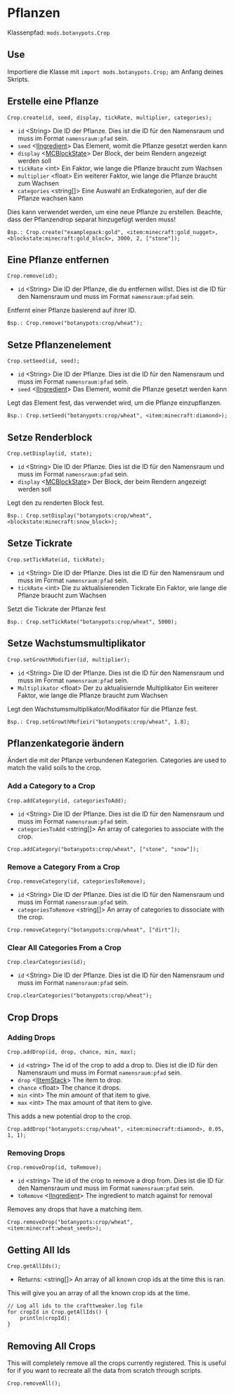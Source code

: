 # Pflanzen

Klassenpfad: `mods.botanypots.Crop`

## Use

Importiere die Klasse mit `import mods.botanypots.Crop;` am Anfang deines Skripts.

## Erstelle eine Pflanze

`Crop.create(id, seed, display, tickRate, multiplier, categories);`

- `id` &lt;String> Die ID der Pflanze. Dies ist die ID für den Namensraum und muss im Format `namensraum:pfad` sein.
- `seed` <[IIngredient](/vanilla/api/items/IIngredient)> Das Element, womit die Pflanze gesetzt werden kann
- `display` <[MCBlockState](/vanilla/api/blocks/MCBlockState)> Der Block, der beim Rendern angezeigt werden soll
- `tickRate` &lt;int> Ein Faktor, wie lange die Pflanze braucht zum Wachsen
- `multiplier` &lt;float> Ein weiterer Faktor, wie lange die Pflanze braucht zum Wachsen
- `categories` &lt;string[]> Eine Auswahl an Erdkategorien, auf der die Pflanze wachsen kann

Dies kann verwendet werden, um eine neue Pflanze zu erstellen. Beachte, dass der Pflanzendrop separat hinzugefügt werden muss!

```zenscript
Bsp.: Crop.create("examplepack:gold", <item:minecraft:gold_nugget>, <blockstate:minecraft:gold_block>, 3000, 2, ["stone"]);
```

## Eine Pflanze entfernen

`Crop.remove(id);`

- `id` &lt;String> Die ID der Pflanze, die du entfernen willst. Dies ist die ID für den Namensraum und muss im Format `namensraum:pfad` sein.

Entfernt einer Pflanze basierend auf ihrer ID.

```zenscript
Bsp.: Crop.remove("botanypots:crop/wheat");
```

## Setze Pflanzenelement

`Crop.setSeed(id, seed);`

- `id` &lt;String> Die ID der Pflanze. Dies ist die ID für den Namensraum und muss im Format `namensraum:pfad` sein.
- `seed` <[IIngredient](/vanilla/api/items/IIngredient)> Das Element, womit die Pflanze gesetzt werden kann

Legt das Element fest, das verwendet wird, um die Pflanze einzupflanzen.

```zenscript
Bsp.: Crop.setSeed("botanypots:crop/wheat", <item:minecraft:diamond>);
```

## Setze Renderblock

`Crop.setDisplay(id, state);`

- `id` &lt;String> Die ID der Pflanze. Dies ist die ID für den Namensraum und muss im Format `namensraum:pfad` sein.
- `display` <[MCBlockState](/vanilla/api/blocks/MCBlockState)> Der Block, der beim Rendern angezeigt werden soll

Legt den zu renderten Block fest.

```zenscript
Bsp.: Crop.setDisplay("botanypots:crop/wheat", <blockstate:minecraft:snow_block>);
```

## Setze Tickrate

`Crop.setTickRate(id, tickRate);`

- `id` &lt;String> Die ID der Pflanze. Dies ist die ID für den Namensraum und muss im Format `namensraum:pfad` sein.
- `tickRate` &lt;int> Die zu aktualisierenden Tickrate Ein Faktor, wie lange die Pflanze braucht zum Wachsen

Setzt die Tickrate der Pflanze fest

```zenscript
Bsp.: Crop.setTickRate("botanypots:crop/wheat", 5000);
```

## Setze Wachstumsmultiplikator

`Crop.setGrowthModifier(id, multiplier);`

- `id` &lt;String> Die ID der Pflanze. Dies ist die ID für den Namensraum und muss im Format `namensraum:pfad` sein.
- `Multiplikator` &lt;float> Der zu aktualisiernde Multiplikator Ein weiterer Faktor, wie lange die Pflanze braucht zum Wachsen

Legt den Wachstumsmultiplikator/Modifikator für die Pflanze fest.

```zenscript
Bsp.: Crop.setGrowthMofieir("botanypots:crop/wheat", 1.8);
```

## Pflanzenkategorie ändern

Ändert die mit der Pflanze verbundenen Kategorien. Categories are used to match the valid soils to the crop.

### Add a Category to a Crop

`Crop.addCategory(id, categoriesToAdd);`

- `id` &lt;String> Die ID der Pflanze. Dies ist die ID für den Namensraum und muss im Format `namensraum:pfad` sein.
- `categoriesToAdd` &lt;string[]> An array of categories to associate with the crop.

```zenscript
Crop.addCategory("botanypots:crop/wheat", ["stone", "snow"]);
```

### Remove a Category From a Crop

`Crop.removeCategory(id, categoriesToRemove);`

- `id` &lt;String> Die ID der Pflanze. Dies ist die ID für den Namensraum und muss im Format `namensraum:pfad` sein.
- `categoriesToRemove` &lt;string[]> An array of categories to dissociate with the crop.

```zenscript
Crop.removeCategory("botanypots:crop/wheat", ["dirt"]);
```

### Clear All Categories From a Crop

`Crop.clearCategories(id);`

- `id` &lt;String> Die ID der Pflanze. Dies ist die ID für den Namensraum und muss im Format `namensraum:pfad` sein.

```zenscript
Crop.clearCategories("botanypots:crop/wheat");
```

## Crop Drops

### Adding Drops

`Crop.addDrop(id, drop, chance, min, max);`

- `id` &lt;string> The id of the crop to add a drop to. Dies ist die ID für den Namensraum und muss im Format `namensraum:pfad` sein.
- `drop` <[IItemStack](/vanilla/api/items/IItemStack)> The item to drop.
- `chance` &lt;float> The chance it drops.
- `min` &lt;int> The min amount of that item to give.
- `max` &lt;int> The max amount of that item to give.

This adds a new potential drop to the crop.

```zenscript
Crop.addDrop("botanypots:crop/wheat", <item:minecraft:diamond>, 0.05, 1, 1);
```

### Removing Drops

`Crop.removeDrop(id, toRemove);`

- `id` &lt;string> The id of the crop to remove a drop from. Dies ist die ID für den Namensraum und muss im Format `namensraum:pfad` sein.
- `toRemove` <[IIngredient](/vanilla/api/items/IIngredient)> The ingredient to match against for removal

Removes any drops that have a matching item.

```zenscript
Crop.removeDrop("botanypots:crop/wheat", <item:minecraft:wheat_seeds>);
```

## Getting All Ids

`Crop.getAllIds();`

- Returns: &lt;string[]> An array of all known crop ids at the time this is ran.

This will give you an array of all the known crop ids at the time.

```zenscript
// Log all ids to the crafttweaker.log file
for cropId in Crop.getAllIds() {
    println(cropId);
}
```

## Removing All Crops

This will completely remove all the crops currently registered. This is useful for if you want to recreate all the data from scratch through scripts.

```zenscript
Crop.removeAll();
```
